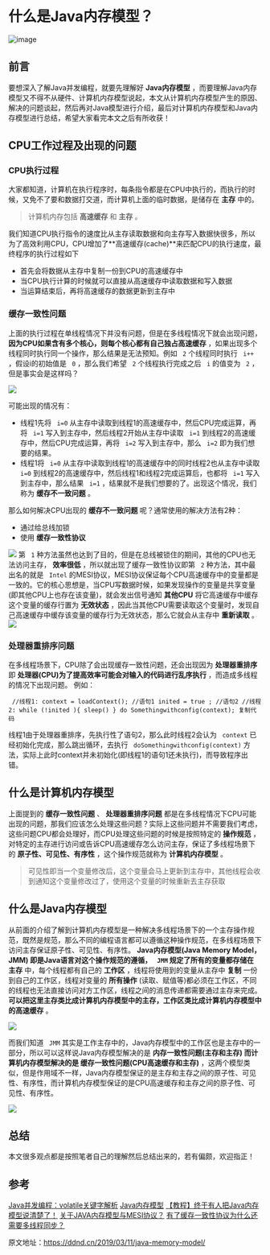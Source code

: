 # 什么是Java内存模型？ #

![image](https://user-gold-cdn.xitu.io/2019/3/11/1696d399ae5d7ba0?imageView2/0/w/1280/h/960/ignore-error/1)

## 前言 ##

要想深入了解Java并发编程，就要先理解好 **Java内存模型** ，而要理解Java内存模型又不得不从硬件、计算机内存模型说起，本文从计算机内存模型产生的原因、解决的问题谈起，然后再对Java模型进行介绍，最后对计算机内存模型和Java内存模型进行总结，希望大家看完本文之后有所收获！

## CPU工作过程及出现的问题 ##

### CPU执行过程 ###

大家都知道，计算机在执行程序时，每条指令都是在CPU中执行的，而执行的时候，又免不了要和数据打交道，而计算机上面的临时数据，是储存在 **主存** 中的。

> 
> 
> 
> 计算机内存包括 **高速缓存** 和 **主存** 。
> 
> 

我们知道CPU执行指令的速度比从主存读取数据和向主存写入数据快很多，所以为了高效利用CPU，CPU增加了**高速缓存(cache)**来匹配CPU的执行速度，最终程序的执行过程如下

* 首先会将数据从主存中复制一份到CPU的高速缓存中
* 当CPU执行计算的时候就可以直接从高速缓存中读取数据和写入数据
* 当运算结束后，再将高速缓存的数据更新到主存中

### 缓存一致性问题 ###

上面的执行过程在单线程情况下并没有问题，但是在多线程情况下就会出现问题， **因为CPU如果含有多个核心，则每个核心都有自己独占高速缓存** ，如果出现多个线程同时执行同一个操作，那么结果是无法预知。例如 ` 2` 个线程同时执行 ` i++` ，假设i的初始值是 ` 0` ，那么我们希望 ` 2` 个线程执行完成之后 ` i` 的值变为 ` 2` ，但是事实会是这样吗？

![](https://user-gold-cdn.xitu.io/2019/3/11/1696c58272e93c81?imageView2/0/w/1280/h/960/ignore-error/1)

可能出现的情况有：

* 线程1先将 ` i=0` 从主存中读取到线程1的高速缓存中，然后CPU完成运算，再将 ` i=1` 写入到主存中，然后线程2开始从主存中读取 ` i=1` 到线程2的高速缓存中，然后CPU完成运算，再将 ` i=2` 写入到主存中，那么 ` i=2` 即为我们想要的结果。
* 线程1将 ` i=0` 从主存中读取到线程1的高速缓存中的同时线程2也从主存中读取 ` i=0` 到线程2的高速缓存中，然后线程1和线程2完成运算后，也都将 ` i=1` 写入到主存中，那么结果 ` i=1` ，结果就不是我们想要的了。出现这个情况，我们称为 **缓存不一致问题** 。

那么如何解决CPU出现的 **缓存不一致问题** 呢？通常使用的解决方法有2种：

* 通过给总线加锁
* 使用 **缓存一致性协议**

![](https://user-gold-cdn.xitu.io/2019/3/11/1696cac61513e671?imageView2/0/w/1280/h/960/ignore-error/1) 第 ` 1` 种方法虽然也达到了目的，但是在总线被锁住的期间，其他的CPU也无法访问主存， **效率很低** ，所以就出现了缓存一致性协议即第 ` 2` 种方法，其中最出名的就是 ` Intel` 的MESI协议，MESI协议保证每个CPU高速缓存中的变量都是一致的。它的核心思想是，当CPU写数据时候，如果发现操作的变量是共享变量(即其他CPU上也存在该变量)，就会发出信号通知 **其他CPU** 将它高速缓存中缓存这个变量的缓存行置为 **无效状态** ，因此当其他CPU需要读取这个变量时，发现自己高速缓存中缓存该变量的缓存行为无效状态，那么它就会从主存中 **重新读取** 。 ![](https://user-gold-cdn.xitu.io/2019/3/11/1696cdb6bebc00b3?imageView2/0/w/1280/h/960/ignore-error/1)

### 处理器重排序问题 ###

在多线程场景下，CPU除了会出现缓存一致性问题，还会出现因为 **处理器重排序** 即 **处理器(CPU)为了提高效率可能会对输入的代码进行乱序执行** ，而造成多线程的情况下出现问题。 例如：

` //线程1: context = loadContext(); //语句1 inited = true ; //语句2 //线程2: while (!inited ){ sleep() } do Somethingwithconfig(context); 复制代码`

线程1由于处理器重排序，先执行性了语句2，那么此时线程2会认为 ` context` 已经初始化完成，那么跳出循环，去执行 ` doSomethingwithconfig(context)` 方法，实际上此时context并未初始化(即线程1的语句1还未执行)，而导致程序出错。

## 什么是计算机内存模型 ##

上面提到的 **缓存一致性问题** 、 **处理器重排序问题** 都是在多线程情况下CPU可能出现的问题，那我们应该怎么处理这些问题？实际上这些问题并不需要我们考虑，这些问题CPU都会处理好，而CPU处理这些问题的时候是按照特定的 **操作规范** ，对特定的主存进行访问或告诉CPU高速缓存怎么访问主存，保证了多线程场景下的 **原子性、可见性、有序性** ，这个操作规范就称为 **计算机内存模型** 。

> 
> 
> 
> 可见性即当一个变量修改后，这个变量会马上更新到主存中，其他线程会收到通知这个变量修改过了，使用这个变量的时候重新去主存获取
> 
> 

## 什么是Java内存模型 ##

从前面的介绍了解到计算机内存模型是一种解决多线程场景下的一个主存操作规范，既然是规范，那么不同的编程语言都可以遵循这种操作规范，在多线程场景下访问主存保证原子性、可见性、有序性。
**Java内存模型(Java Memory Model，JMM) **即是Java语言对这个操作规范的遵循， ` JMM` 规定了所有的变量都存储在** 主存** 中，每个线程都有自己的 **工作区** ，线程将使用到的变量从主存中 **复制** 一份到自己的工作区，线程对变量的 **所有操作** (读取、赋值等)都必须在工作区，不同的线程也无法直接访问对方工作区，线程之间的消息传递都需要通过主存来完成。 **可以把这里主存类比成计算机内存模型中的主存，工作区类比成计算机内存模型中的高速缓存** 。

![](https://user-gold-cdn.xitu.io/2019/3/11/1696d1531ad39237?imageView2/0/w/1280/h/960/ignore-error/1)

而我们知道 ` JMM` 其实是工作主存中的，Java内存模型中的工作区也是主存中的一部分，所以可以这样说Java内存模型解决的是 **内存一致性问题(主存和主存) **而计算机内存模型解决的是** 缓存一致性问题(CPU高速缓存和主存)** ，这两个模型类似，但是作用域不一样，Java内存模型保证的是主存和主存之间的原子性、可见性、有序性，而计算机内存模型保证的是CPU高速缓存和主存之间的原子性、可见性、有序性。

![](https://user-gold-cdn.xitu.io/2019/3/11/1696d2a0a35f2467?imageView2/0/w/1280/h/960/ignore-error/1)

## 总结 ##

本文很多观点都是按照笔者自己的理解然后总结出来的，若有偏颇，欢迎指正！

## 参考 ##

[Java并发编程：volatile关键字解析]( https://link.juejin.im?target=https%3A%2F%2Fwww.cnblogs.com%2Fdolphin0520%2Fp%2F3920373.html )
[Java内存模型]( https://link.juejin.im?target=https%3A%2F%2Fblog.csdn.net%2Fu013256816%2Farticle%2Fdetails%2F51510815 )
[【教程】终于有人把Java内存模型说清楚了！]( https://link.juejin.im?target=http%3A%2F%2Fdeveloper.51cto.com%2Fart%2F201807%2F579744.htm )
[关于JAVA内存模型与MESI协议？]( https://link.juejin.im?target=https%3A%2F%2Fwww.zhihu.com%2Fquestion%2F268021813 )
[有了缓存一致性协议为什么还需要多线程同步？]( https://link.juejin.im?target=https%3A%2F%2Fwww.zhihu.com%2Fquestion%2F277395220 )

原文地址：https://ddnd.cn/2019/03/11/java-memory-model/